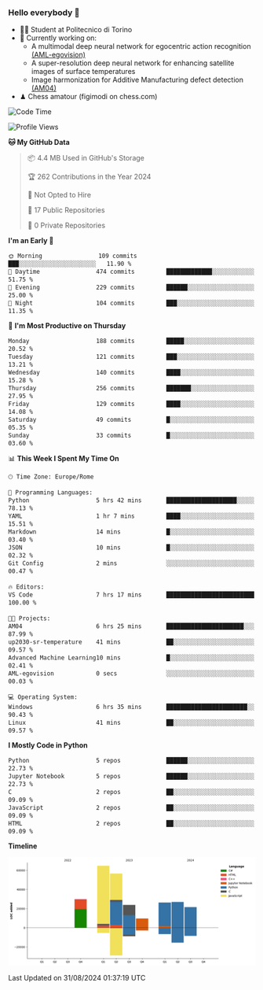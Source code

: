 ### Hello everybody 👋
- 🧑‍🎓 Student at Politecnico di Torino
- 🤖 Currently working on:
  - A multimodal deep neural network for egocentric action recognition [(AML-egovision)](https://github.com/figimodi/AML-egovision)
  - A super-resolution deep neural network for enhancing satellite images of surface temperatures
  - Image harmonization for Additive Manufacturing defect detection [(AM04)](https://github.com/figimodi/AM04)
- ♟ Chess amatour (figimodi on chess.com)

<!--
[![Figimodi's GitHub stats](https://github-readme-stats.vercel.app/api?username=figimodi&rank_icon=github&show_icons=true&include_all_commits=true)](https://github.com/figimodi/github-readme-stats)

![Top Langs](https://github-readme-stats.vercel.app/api/top-langs/?username=figimodi&layout=compact&)

[![Figimodi's WakaTime stats](https://github-readme-stats.vercel.app/api/wakatime?username=figimodi)](https://github.com/figimodi/github-readme-stats)
-->

<!--START_SECTION:waka-->
![Code Time](http://img.shields.io/badge/Code%20Time-297%20hrs%2017%20mins-blue)

![Profile Views](http://img.shields.io/badge/Profile%20Views-0-blue)

**🐱 My GitHub Data** 

> 📦 4.4 MB Used in GitHub's Storage 
 > 
> 🏆 262 Contributions in the Year 2024
 > 
> 🚫 Not Opted to Hire
 > 
> 📜 17 Public Repositories 
 > 
> 🔑 0 Private Repositories 
 > 
**I'm an Early 🐤** 

```text
🌞 Morning                109 commits         ███░░░░░░░░░░░░░░░░░░░░░░   11.90 % 
🌆 Daytime                474 commits         █████████████░░░░░░░░░░░░   51.75 % 
🌃 Evening                229 commits         ██████░░░░░░░░░░░░░░░░░░░   25.00 % 
🌙 Night                  104 commits         ███░░░░░░░░░░░░░░░░░░░░░░   11.35 % 
```
📅 **I'm Most Productive on Thursday** 

```text
Monday                   188 commits         █████░░░░░░░░░░░░░░░░░░░░   20.52 % 
Tuesday                  121 commits         ███░░░░░░░░░░░░░░░░░░░░░░   13.21 % 
Wednesday                140 commits         ████░░░░░░░░░░░░░░░░░░░░░   15.28 % 
Thursday                 256 commits         ███████░░░░░░░░░░░░░░░░░░   27.95 % 
Friday                   129 commits         ████░░░░░░░░░░░░░░░░░░░░░   14.08 % 
Saturday                 49 commits          █░░░░░░░░░░░░░░░░░░░░░░░░   05.35 % 
Sunday                   33 commits          █░░░░░░░░░░░░░░░░░░░░░░░░   03.60 % 
```


📊 **This Week I Spent My Time On** 

```text
🕑︎ Time Zone: Europe/Rome

💬 Programming Languages: 
Python                   5 hrs 42 mins       ████████████████████░░░░░   78.13 % 
YAML                     1 hr 7 mins         ████░░░░░░░░░░░░░░░░░░░░░   15.51 % 
Markdown                 14 mins             █░░░░░░░░░░░░░░░░░░░░░░░░   03.40 % 
JSON                     10 mins             █░░░░░░░░░░░░░░░░░░░░░░░░   02.32 % 
Git Config               2 mins              ░░░░░░░░░░░░░░░░░░░░░░░░░   00.47 % 

🔥 Editors: 
VS Code                  7 hrs 17 mins       █████████████████████████   100.00 % 

🐱‍💻 Projects: 
AM04                     6 hrs 25 mins       ██████████████████████░░░   87.99 % 
up2030-sr-temperature    41 mins             ██░░░░░░░░░░░░░░░░░░░░░░░   09.57 % 
Advanced Machine Learning10 mins             █░░░░░░░░░░░░░░░░░░░░░░░░   02.41 % 
AML-egovision            0 secs              ░░░░░░░░░░░░░░░░░░░░░░░░░   00.03 % 

💻 Operating System: 
Windows                  6 hrs 35 mins       ███████████████████████░░   90.43 % 
Linux                    41 mins             ██░░░░░░░░░░░░░░░░░░░░░░░   09.57 % 
```

**I Mostly Code in Python** 

```text
Python                   5 repos             ██████░░░░░░░░░░░░░░░░░░░   22.73 % 
Jupyter Notebook         5 repos             ██████░░░░░░░░░░░░░░░░░░░   22.73 % 
C                        2 repos             ██░░░░░░░░░░░░░░░░░░░░░░░   09.09 % 
JavaScript               2 repos             ██░░░░░░░░░░░░░░░░░░░░░░░   09.09 % 
HTML                     2 repos             ██░░░░░░░░░░░░░░░░░░░░░░░   09.09 % 
```



**Timeline**

![Lines of Code chart](https://raw.githubusercontent.com/figimodi/figimodi/main/assets/bar_graph.png)


 Last Updated on 31/08/2024 01:37:19 UTC
<!--END_SECTION:waka-->

<!--
**figimodi/figimodi** is a ✨ _special_ ✨ repository because its `README.md` (this file) appears on your GitHub profile.

Here are some ideas to get you started:

- 🔭 I’m currently working on ...
- 🌱 I’m currently learning ...
- 👯 I’m looking to collaborate on ...
- 🤔 I’m looking for help with ...
- 💬 Ask me about ...
- 📫 How to reach me: ...
- 😄 Pronouns: ...
- ⚡ Fun fact: ...
-->
